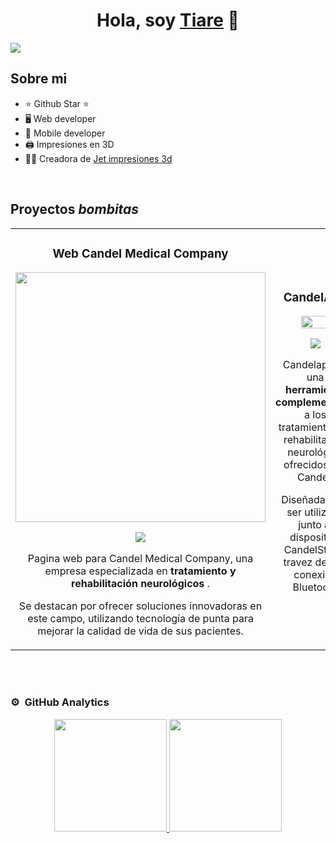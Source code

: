 <div align="center">
<h1 align="center">Hola, soy <a href="https://www.linkedin.com/in/tiare-vera-2b17b9106/">Tiare</a> 💫</h1>
</div>
<img src="https://static.vecteezy.com/system/resources/previews/001/433/850/non_2x/christmas-banner-with-bokeh-lights-and-stars-free-vector.jpg">


## Sobre mi

- ⭐ Github Star ⭐ 
- 🖥️ Web developer
- 📲 Mobile developer
- 🖨️ Impresiones en 3D
- 🧑‍🏫 Creadora de [Jet impresiones 3d](https://jetimpresiones3d.com/)
<br>

## Proyectos *bombitas*
<table>
<tr>
<td width="50%">
<h3 align="center">Web Candel Medical Company</h3>
<div align="center">
<a href="https://www.candelmed.com/" target="_blank"><img src="https://www.candelmed.com/_next/image?url=%2Fimage%2Fcandel.png&w=384&q=75" width="400"></a>
<p>
<img src="https://img.shields.io/badge/CÓDIGO PRIVADO-ff9?style=for-the-badge&logo=github&logoColor=black">
</a>
</p>
<p>
Pagina web para Candel Medical Company, una empresa especializada en  <strong>tratamiento y rehabilitación neurológicos</strong> . 
</p>
<p>Se destacan por ofrecer soluciones innovadoras en este campo, utilizando tecnología de punta para mejorar la calidad de vida de sus pacientes.
</p>

</div>                                                                                     
</td>
  <td width="50%">
<h3 align="center">CandelApp</h3>
<div align="center">
<a href="https://apps.apple.com/cl/app/candelapp/id6450345984" target="_blank"><img width="60%" src="https://play-lh.googleusercontent.com/SrM1FfUasnMCDPTwkYbDDxUJlT46Mln5-teGhZ7IyNo9Ujf16g7sI4gAe78r3mxRKRA=w480-h960-rw" width="350"></a>
<p>
<img src="https://img.shields.io/badge/CÓDIGO PRIVADO-ff9?style=for-the-badge&logo=github&logoColor=black">
</a>
</p>

  <p>
Candelapp es una <strong>herramienta complementaria </strong> a los tratamientos de rehabilitación neurológica ofrecidos por Candel. </p>
    <p> Diseñada para ser utilizada junto al dispositivo CandelStim a travez de una conexión Bluetooth 
</p>
</div>                                                                                     
</td>
</table>

<br>
                                                                                
</div>
<br>

### ⚙️ &nbsp;GitHub Analytics

<p align="center">
<a href="https://github.com/TiareVera">
  <img height="180em" src="https://github-readme-stats-eight-theta.vercel.app/api?username=TiareVera&show_icons=true&theme=algolia&include_all_commits=true&count_private=true"/>
  <img height="180em" src="https://github-readme-stats-eight-theta.vercel.app/api/top-langs/?username=TiareVera&layout=compact&langs_count=8&theme=algolia"/>
</a>
</p>
